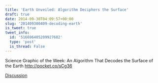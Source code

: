```yaml
---
title: 'Earth Unveiled: Algorithm Deciphers the Surface'
draft: true
date: 2014-09-30T04:09:57+00:00
slug: '201409300409-decoding-earth'
is_tweet: true
tweet_info:
  id: '516696405209927682'
  type: 'post'
  is_thread: False
---
```




Science Graphic of the Week: An Algorithm That Decodes the Surface of the Earth <http://pocket.co/sCg36>

[Discussion](https://x.com/sytelus/status/516696405209927682)

